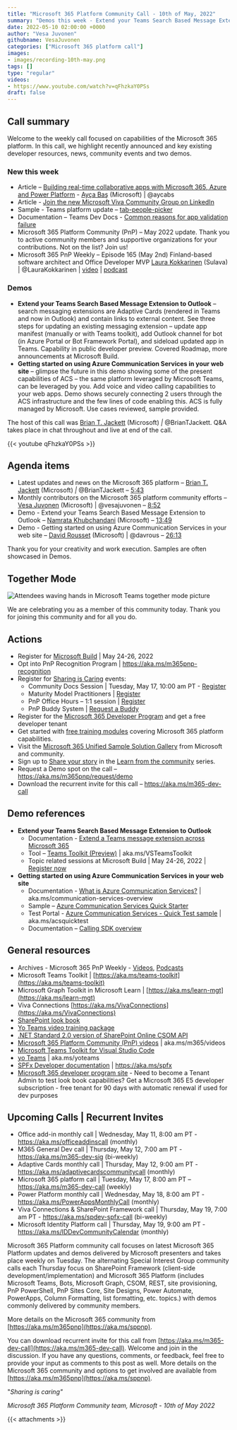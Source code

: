 ```yaml
---
title: "Microsoft 365 Platform Community Call - 10th of May, 2022"  
summary: "Demos this week - Extend your Teams Search Based Message Extension to Outlook and Getting started on using Azure Communication Services in your web site. Released Microsoft 365 Platform Community (PnP) – May 2022 update + articles, documents, videos, podcasts and more."
date: 2022-05-10 02:00:00 +0000
author: "Vesa Juvonen"
githubname: VesaJuvonen
categories: ["Microsoft 365 platform call"]
images:
- images/recording-10th-may.png
tags: []
type: "regular"
videos:
- https://www.youtube.com/watch?v=qFhzkaY0PSs
draft: false
---
```


## Call summary

Welcome to the weekly call focused on capabilities of the Microsoft 365 platform.  In this call, we highlight recently announced and key existing developer resources, news, community events and two demos.

### New this week

* Article – [Building real-time collaborative apps with Microsoft 365, Azure and Power Platform](https://devblogs.microsoft.com/microsoft365dev/building-real-time-collaborative-apps-with-microsoft-365-azure-and-power-platform/) - [Ayça Baş](http://twitter.com/aycabs) (Microsoft) \| @aycabs
* Article - [Join the new Microsoft Viva Community Group on LinkedIn](https://techcommunity.microsoft.com/t5/microsoft-viva-blog/join-the-new-microsoft-viva-community-group-on-linkedin/ba-p/3300541)
* Sample - Teams platform update – [tab-people-picker](https://github.com/OfficeDev/Microsoft-Teams-Samples/tree/main/samples/tab-people-picker)
* Documentation – Teams Dev Docs - [Common reasons for app validation failure](https://docs.microsoft.com/microsoftteams/platform/concepts/deploy-and-publish/appsource/common-reasons-for-app-validation-failure)
* Microsoft 365 Platform Community (PnP) – May 2022 update. Thank you to active community members and supportive organizations for your contributions. Not on the list? Join us!
* Microsoft 365 PnP Weekly – Episode 165 (May 2nd) Finland-based software architect and Office Developer MVP [Laura Kokkarinen](http://twitter.com/LauraKokkarinen) (Sulava) \| @LauraKokkarinen \| [video](https://pnp.github.io/blog/microsoft-365-pnp-weekly/episode-165/) \| [podcast](https://www.podbean.com/media/share/pb-96zpk-12216e6)

### Demos

* **Extend your Teams Search Based Message Extension to Outlook** – search messaging extensions are Adaptive Cards (rendered in Teams and now in Outlook) and contain links to external content. See three steps for updating an existing messaging extension – update app manifest (manually or with Teams toolkit), add Outlook channel for bot (in Azure Portal or Bot Framework Portal), and sideload updated app in Teams. Capability in public developer preview. Covered Roadmap, more announcements at Microsoft Build.
* **Getting started on using Azure Communication Services in your web site** – glimpse the future in this demo showing some of the present capabilities of ACS – the same platform leveraged by Microsoft Teams, can be leveraged by you. Add voice and video calling capabilities to your web apps. Demo shows securely connecting 2 users through the ACS infrastructure and the few lines of code enabling this. ACS is fully managed by Microsoft. Use cases reviewed, sample provided.

The host of this call was [Brian T. Jackett](http://twitter.com/BrianTJackett) (Microsoft) *\|* @BrianTJackett. Q&A takes place in chat throughout and live at end of the call.

{{< youtube qFhzkaY0PSs >}}

## Agenda items

* Latest updates and news on the Microsoft 365 platform – [Brian T. Jackett](http://twitter.com/BrianTJackett) (Microsoft) *\|* @BrianTJackett – [5:43](https://youtu.be/qFhzkaY0PSs?t=343)
* Monthly contributors on the Microsoft 365 platform community efforts – [Vesa Juvonen](https://twitter.com/vesajuvonen) (Microsoft) \| @vesajuvonen – [8:52](https://youtu.be/qFhzkaY0PSs?t=532)
* Demo - Extend your Teams Search Based Message Extension to Outlook – [Namrata Khubchandani](https://www.linkedin.com/in/namrata-khubchandani-181943a7/) (Microsoft) – [13:49](https://youtu.be/qFhzkaY0PSs?t=829)
* Demo - Getting started on using Azure Communication Services in your web site – [David Rousset](http://twitter.com/davrous) (Microsoft) \| @davrous – [26:13](https://youtu.be/qFhzkaY0PSs?t=1573)

Thank you for your creativity and work execution. Samples are often showcased in Demos.

## Together Mode 
   
![Attendees waving hands in Microsoft Teams together mode picture](images/220510-together-mode.gif)

We are celebrating you as a member of this community today. Thank you for joining this community and for all you do. 

## Actions

* Register for [Microsoft Build](http://register.build.microsoft.com) \| May 24-26, 2022
* Opt into PnP Recognition Program \| <https://aka.ms/m365pnp-recognition>
* Register for [Sharing is Caring](https://pnp.github.io/sharing-is-caring/) events:
    * Community Docs Session \| Tuesday, May 17, 10:00 am PT - [Register](https://forms.microsoft.com/pages/responsepage.aspx?id=KtIy2vgLW0SOgZbwvQuRaXDXyCl9DkBHq4A2OG7uLpdUOUdFR0U1STdGS0lXUDA2Sk1YSE1WMEtHSy4u)
    * Maturity Model Practitioners \| [Register](https://aka.ms/mm4m365)
    * PnP Office Hours – 1:1 session \| [Register](https://outlook.office365.com/owa/calendar/PnPSharingisCaring@warner.digital/bookings/)
    * PnP Buddy System \| [Request a Buddy](https://forms.office.com/Pages/ResponsePage.aspx?id=KtIy2vgLW0SOgZbwvQuRaXDXyCl9DkBHq4A2OG7uLpdUMjRRUVg4NElZUUJLTEY1TVVSVDJFRFpLRS4u)
* Register for the [Microsoft 365 Developer Program](https://aka.ms/m365/devprogram) and get a free developer tenant
* Get started with [free training modules](https://aka.ms/m365/dev/learn) covering Microsoft 365 platform capabilities.
* Visit the [Microsoft 365 Unified Sample Solution Gallery](https://adoption.microsoft.com/sample-solution-gallery) from Microsoft and community.
* Sign up to [Share your story](https://aka.ms/share-your-story) in the [Learn from the community](https://aka.ms/LearnFromTheCommunity/ThisWeek) series.
* Request a Demo spot on the call – <https://aka.ms/m365pnp/request/demo>
* Download the recurrent invite for this call – <https://aka.ms/m365-dev-call>

## Demo references

* **Extend your Teams Search Based Message Extension to Outlook**
    * Documentation - [Extend a Teams message extension across Microsoft 365](https://docs.microsoft.com/microsoftteams/platform/m365-apps/extend-m365-teams-message-extension)
    * Tool – [Teams Toolkit (Preview)](https://marketplace.visualstudio.com/items?itemName=TeamsDevApp.ms-teams-vscode-extension) \| aka.ms/VSTeamsToolkit
    * Topic related sessions at Microsoft Build \| May 24-26, 2022 \| [Register now](http://register.build.microsoft.com)
* **Getting started on using Azure Communication Services in your web site**
    * Documentation - [What is Azure Communication Services?](https://docs.microsoft.com/azure/communication-services/overview) \| aka.ms/communication-services-overview
    * Sample – [Azure Communication Services Quick Starter](https://github.com/davrous/acsauth)
    * Test Portal - [Azure Communication Services - Quick Test sample](https://david.azureedge.net/acs/samples/testacs.html) \| aka.ms/acsquicktest
    * Documentation – [Calling SDK overview](https://docs.microsoft.com/azure/communication-services/concepts/voice-video-calling/calling-sdk-features)

## General resources

* Archives - Microsoft 365 PnP Weekly - [Videos](https://www.youtube.com/playlist?list=PLR9nK3mnD-OVYI-St_CBiFfuL4CZbBpkC), [Podcasts](https://pnpweekly.podbean.com/)
* Microsoft Teams Toolkit | [https://aka.ms/teams-toolkit](https://aka.ms/teams-toolkit)
* Microsoft Graph Toolkit in Microsoft Learn | [https://aka.ms/learn-mgt](https://aka.ms/learn-mgt)
* Viva Connections [https://aka.ms/VivaConnections](https://aka.ms/VivaConnections)
* [SharePoint look book](https://lookbook.microsoft.com/?WT.mc_id=m365-24198-cxa)
* [Yo Teams video training package](https://aka.ms/yoteams-training)
* [.NET Standard 2.0 version of SharePoint Online CSOM API](https://developer.microsoft.com/microsoft-365/blogs/net-standard-version-of-sharepoint-online-csom-apis?WT.mc_id=m365-24198-cxa)
* [Microsoft 365 Platform Community (PnP) videos](https://aka.ms/m365/videos) | aka.ms/m365/videos
* [Microsoft Teams Toolkit for Visual Studio Code](https://marketplace.visualstudio.com/items?itemName=TeamsDevApp.ms-teams-vscode-extension)
* [yo Teams](https://aka.ms/yoteams) | aka.ms/yoteams
* [SPFx Developer documentation](https://aka.ms/spfx) | <https://aka.ms/spfx>
* [Microsoft 365 developer program site](https://developer.microsoft.com/office/dev-program?WT.mc_id=m365-24198-cxa) - Need to become a Tenant Admin to test look book capabilities? Get a Microsoft 365 E5 developer subscription - free tenant for 90 days with automatic renewal if used for dev purposes

## Upcoming Calls | Recurrent Invites

* Office add-in monthly call \| Wednesday, May 11, 8:00 am PT - <https://aka.ms/officeaddinscall> (monthly)
* M365 General Dev call \| Thursday, May 12, 7:00 am PT - <https://aka.ms/m365-dev-sig> (bi-weekly)
* Adaptive Cards monthly call \| Thursday, May 12, 9:00 am PT - <https://aka.ms/adaptivecardscommunitycall> (monthly)
* Microsoft 365 platform call \| Tuesday, May 17, 8:00 am PT – <https://aka.ms/m365-dev-call> (weekly)
* Power Platform monthly call \| Wednesday, May 18, 8:00 am PT - <https://aka.ms/PowerAppsMonthlyCall> (monthly)
* Viva Connections & SharePoint Framework call \| Thursday, May 19, 7:00 am PT - <https://aka.ms/spdev-spfx-call> (bi-weekly)
* Microsoft Identity Platform call \| Thursday, May 19, 9:00 am PT - <https://aka.ms/IDDevCommunityCalendar> (monthly)

Microsoft 365 Platform community call focuses on latest Microsoft 365 Platform updates and demos delivered by Microsoft presenters and takes place weekly on Tuesday.  The alternating Special Interest Group community calls each Thursday focus on SharePoint Framework (client-side development/implementation) and Microsoft 365 Platform (includes Microsoft Teams, Bots, Microsoft Graph, CSOM, REST, site provisioning, PnP PowerShell, PnP Sites Core, Site Designs, Power Automate, PowerApps, Column Formatting, list formatting, etc. topics.) with demos commonly delivered by community members.

More details on the Microsoft 365 community from [https://aka.ms/m365pnp](https://aka.ms/sppnp).

You can download recurrent invite for this call from [https://aka.ms/m365-dev-call](https://aka.ms/m365-dev-call).  Welcome and join in the discussion. If you have any questions, comments, or feedback, feel free to provide your input as comments to this post as well. More details on the Microsoft 365 community and options to get involved are available from [https://aka.ms/m365pnp](https://aka.ms/sppnp).


&quot;_Sharing is caring&quot;_

*Microsoft 365 Platform Community team, Microsoft - 10th of May 2022*

{{< attachments >}}
